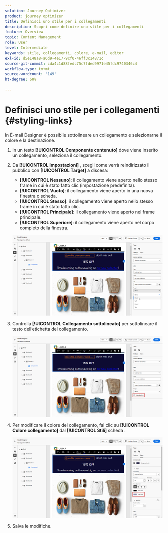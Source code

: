 ```yaml
---
solution: Journey Optimizer
product: journey optimizer
title: Definisci uno stile per i collegamenti
description: Scopri come definire uno stile per i collegamenti
feature: Overview
topic: Content Management
role: User
level: Intermediate
keywords: stile, collegamenti, colore, e-mail, editor
exl-id: d5e148a8-a6d9-4e17-9cf0-46ff3c14871c
source-git-commit: cda4c1d88fedc75c7fded9971e45fdc9740346c4
workflow-type: tm+mt
source-wordcount: '149'
ht-degree: 60%

---
```


# Definisci uno stile per i collegamenti {#styling-links}

In E-mail Designer è possibile sottolineare un collegamento e selezionarne il colore e la destinazione.

1. In un testo **[!UICONTROL Componente contenuto]** dove viene inserito un collegamento, seleziona il collegamento.

1. Da **[!UICONTROL Impostazioni]** , scegli come verrà reindirizzato il pubblico con **[!UICONTROL Target]** a discesa:

   * **[!UICONTROL Nessuno]**: il collegamento viene aperto nello stesso frame in cui è stato fatto clic (impostazione predefinita).
   * **[!UICONTROL Vuoto]**: il collegamento viene aperto in una nuova finestra o scheda.
   * **[!UICONTROL Stesso]**: il collegamento viene aperto nello stesso frame in cui è stato fatto clic.
   * **[!UICONTROL Principale]**: il collegamento viene aperto nel frame principale.
   * **[!UICONTROL Superiore]**: il collegamento viene aperto nel corpo completo della finestra.

   ![](assets/link_2.png)

1. Controlla **[!UICONTROL Collegamento sottolineato]** per sottolineare il testo dell’etichetta del collegamento.

   ![](assets/link_1.png)

1. Per modificare il colore del collegamento, fai clic su **[!UICONTROL Colore collegamento]** dal **[!UICONTROL Stili]** scheda .

   ![](assets/link_3.png)

1. Salva le modifiche.
